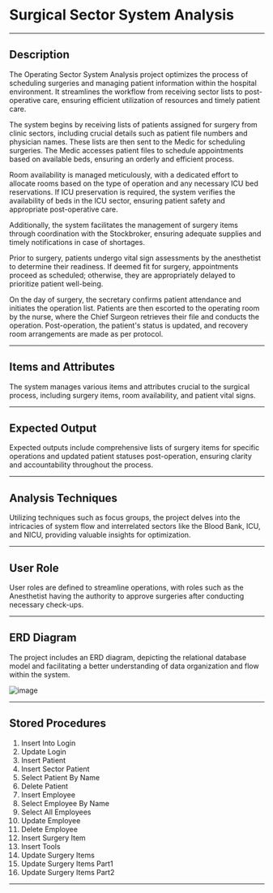 # Surgical Sector System Analysis

---

## Description

The Operating Sector System Analysis project optimizes the process of scheduling surgeries and managing patient information within the hospital environment. It streamlines the workflow from receiving sector lists to post-operative care, ensuring efficient utilization of resources and timely patient care.

The system begins by receiving lists of patients assigned for surgery from clinic sectors, including crucial details such as patient file numbers and physician names. These lists are then sent to the Medic for scheduling surgeries. The Medic accesses patient files to schedule appointments based on available beds, ensuring an orderly and efficient process.

Room availability is managed meticulously, with a dedicated effort to allocate rooms based on the type of operation and any necessary ICU bed reservations. If ICU preservation is required, the system verifies the availability of beds in the ICU sector, ensuring patient safety and appropriate post-operative care.

Additionally, the system facilitates the management of surgery items through coordination with the Stockbroker, ensuring adequate supplies and timely notifications in case of shortages.

Prior to surgery, patients undergo vital sign assessments by the anesthetist to determine their readiness. If deemed fit for surgery, appointments proceed as scheduled; otherwise, they are appropriately delayed to prioritize patient well-being.

On the day of surgery, the secretary confirms patient attendance and initiates the operation list. Patients are then escorted to the operating room by the nurse, where the Chief Surgeon retrieves their file and conducts the operation. Post-operation, the patient's status is updated, and recovery room arrangements are made as per protocol.

---

## Items and Attributes

The system manages various items and attributes crucial to the surgical process, including surgery items, room availability, and patient vital signs.

---

## Expected Output

Expected outputs include comprehensive lists of surgery items for specific operations and updated patient statuses post-operation, ensuring clarity and accountability throughout the process.

---

## Analysis Techniques

Utilizing techniques such as focus groups, the project delves into the intricacies of system flow and interrelated sectors like the Blood Bank, ICU, and NICU, providing valuable insights for optimization.

---

## User Role

User roles are defined to streamline operations, with roles such as the Anesthetist having the authority to approve surgeries after conducting necessary check-ups.

---

## ERD Diagram

The project includes an ERD diagram, depicting the relational database model and facilitating a better understanding of data organization and flow within the system.

![image](https://github.com/sarax0/surgical-sector-system-analysis/assets/122404545/31d90def-8573-47bd-bd86-7c0dc17ee82e)

---

## Stored Procedures

1. Insert Into Login
2. Update Login
3. Insert Patient
4. Insert Sector Patient
5. Select Patient By Name
6. Delete Patient
7. Insert Employee
8. Select Employee By Name
9. Select All Employees
10. Update Employee
11. Delete Employee
12. Insert Surgery Item
13. Insert Tools
14. Update Surgery Items
15. Update Surgery Items Part1
16. Update Surgery Items Part2
---


